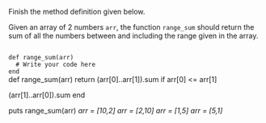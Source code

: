 Finish the method definition given below.

Given an array of 2 numbers `arr`, the function `range_sum` should return the sum of all the numbers between and including the range given in the array.

<Editor lang="ruby" type="exercise" testMode="multipleInput">
<code>
def range_sum(arr)
  # Write your code here
end
</code>

<solution>
def range_sum(arr)
  return (arr[0]..arr[1]).sum if arr[0] <= arr[1]

  (arr[1]..arr[0]).sum
end
</solution>

<testcases>
<caller>
puts range_sum(arr)
</caller>
<testcase>
<i>
arr = [10,2]
</i>
</testcase>
<testcase>
<i>
arr = [2,10]
</i>
</testcase>
<testcase>
<i>
arr = [1,5]
</i>
</testcase>
<testcase>
<i>
arr = [5,1]
</i>
</testcase>
</testcases>
</Editor>